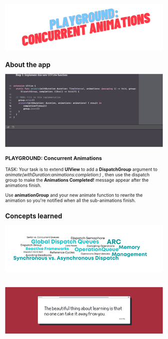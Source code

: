 <p align="center">
<img src="Documentation/FrontBanner.png">
</p>

## About the app

<p align="center">
  <img src="Documentation/animation.gif">
</p>

### PLAYGROUND: Concurrent Animations

TASK: Your task is to extend **UIView** to add a **DispatchGroup** argument to
*animate(withDuration:animations:completion:)* , then use the dispatch group to make the
**Animations Completed!** message appear after the animations finish.

Use **animationGroup** and your new animate function to rewrite the animation so you're notified
when all the sub-animations finish.

## Concepts learned

<p align="center">
<img src="Documentation/Week10Concepts.png">
</p>

<br />

<p align="center">
<img src="Documentation/EndBanner.png">
</p>
